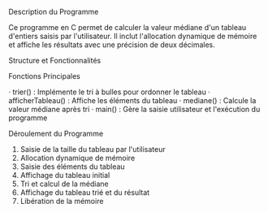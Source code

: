 Description du Programme

Ce programme en C permet de calculer la valeur médiane d'un tableau d'entiers saisis par l'utilisateur. Il inclut l'allocation dynamique de mémoire et affiche les résultats avec une précision de deux décimales.

Structure et Fonctionnalités

Fonctions Principales

· trier() : Implémente le tri à bulles pour ordonner le tableau
· afficherTableau() : Affiche les éléments du tableau
· mediane() : Calcule la valeur médiane après tri
· main() : Gère la saisie utilisateur et l'exécution du programme

Déroulement du Programme

1. Saisie de la taille du tableau par l'utilisateur
2. Allocation dynamique de mémoire
3. Saisie des éléments du tableau
4. Affichage du tableau initial
5. Tri et calcul de la médiane
6. Affichage du tableau trié et du résultat
7. Libération de la mémoire
